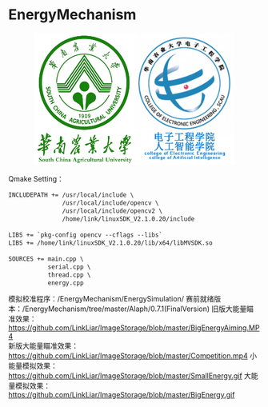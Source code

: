 # EnergyMechanism

<div align=center><img src="https://github.com/LinkLiar/ImageStorage/blob/master/SchoolBadge.png" width="200" height="265"/><img src="https://github.com/LinkLiar/ImageStorage/blob/master/CollegeBadge.png" width="200" height="265"/></div>

Qmake Setting：

    INCLUDEPATH += /usr/local/include \
                   /usr/local/include/opencv \
                   /usr/local/include/opencv2 \
                   /home/link/linuxSDK_V2.1.0.20/include

    LIBS += `pkg-config opencv --cflags --libs`
    LIBS += /home/link/linuxSDK_V2.1.0.20/lib/x64/libMVSDK.so

    SOURCES += main.cpp \
               serial.cpp \
               thread.cpp \
               energy.cpp
               
模拟校准程序：/EnergyMechanism/EnergySimulation/
赛前就绪版本：/EnergyMechanism/tree/master/Alaph/0.7.1(FinalVersion)
旧版大能量瞄准效果：https://github.com/LinkLiar/ImageStorage/blob/master/BigEnergyAiming.MP4  
新版大能量瞄准效果：https://github.com/LinkLiar/ImageStorage/blob/master/Competition.mp4
小能量模拟效果：https://github.com/LinkLiar/ImageStorage/blob/master/SmallEnergy.gif
大能量模拟效果：https://github.com/LinkLiar/ImageStorage/blob/master/BigEnergy.gif
